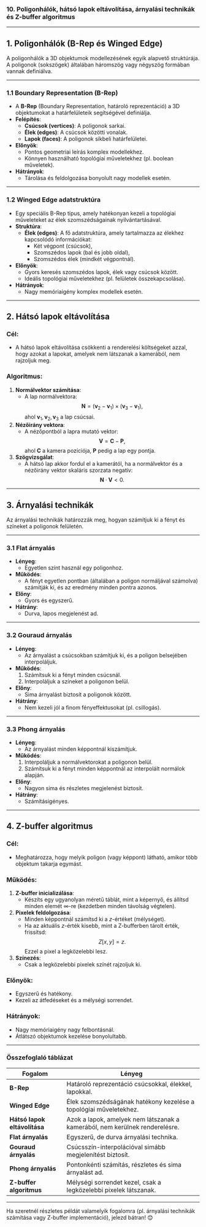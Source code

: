 ### **10. Poligonhálók, hátsó lapok eltávolítása, árnyalási technikák és Z-buffer algoritmus**

---

## **1. Poligonhálók (B-Rep és Winged Edge)**

A poligonhálók a 3D objektumok modellezésének egyik alapvető struktúrája. A poligonok (sokszögek) általában háromszög vagy négyszög formában vannak definiálva.

---

### **1.1 Boundary Representation (B-Rep)**
- A **B-Rep** (Boundary Representation, határoló reprezentáció) a 3D objektumokat a határfelületeik segítségével definiálja.
- **Felépítés**:
  - **Csúcsok (vertices)**: A poligonok sarkai.
  - **Élek (edges)**: A csúcsok közötti vonalak.
  - **Lapok (faces)**: A poligonok síkbeli határfelületei.
- **Előnyök**:
  - Pontos geometriai leírás komplex modellekhez.
  - Könnyen használható topológiai műveletekhez (pl. boolean műveletek).
- **Hátrányok**:
  - Tárolása és feldolgozása bonyolult nagy modellek esetén.

---

### **1.2 Winged Edge adatstruktúra**
- Egy speciális B-Rep típus, amely hatékonyan kezeli a topológiai műveleteket az élek szomszédságainak nyilvántartásával.
- **Struktúra**:
  - **Élek (edges)**: A fő adatstruktúra, amely tartalmazza az élekhez kapcsolódó információkat:
    - Két végpont (csúcsok),
    - Szomszédos lapok (bal és jobb oldal),
    - Szomszédos élek (mindkét végpontnál).
- **Előnyök**:
  - Gyors keresés szomszédos lapok, élek vagy csúcsok között.
  - Ideális topológiai műveletekhez (pl. felületek összekapcsolása).
- **Hátrányok**:
  - Nagy memóriaigény komplex modellek esetén.

---

## **2. Hátsó lapok eltávolítása**

### **Cél**:
- A hátsó lapok eltávolítása csökkenti a renderelési költségeket azzal, hogy azokat a lapokat, amelyek nem látszanak a kamerából, nem rajzoljuk meg.

### **Algoritmus**:
1. **Normálvektor számítása**:
   - A lap normálvektora:
$$
\mathbf{N} = (\mathbf{v}_2 - \mathbf{v}_1) \times (\mathbf{v}_3 - \mathbf{v}_1),
$$
ahol $\mathbf{v}_1, \mathbf{v}_2, \mathbf{v}_3$ a lap csúcsai.
2. **Nézőirány vektora**:
   - A nézőpontból a lapra mutató vektor:
$$
\mathbf{V} = \mathbf{C} - \mathbf{P},
$$
ahol $\mathbf{C}$ a kamera pozíciója, $\mathbf{P}$ pedig a lap egy pontja.
3. **Szögvizsgálat**:
   - A hátsó lap akkor fordul el a kamerától, ha a normálvektor és a nézőirány vektor skaláris szorzata negatív:
$$
\mathbf{N} \cdot \mathbf{V} < 0.
$$

---

## **3. Árnyalási technikák**

Az árnyalási technikák határozzák meg, hogyan számítjuk ki a fényt és színeket a poligonok felületén.

---

### **3.1 Flat árnyalás**
- **Lényeg**:
  - Egyetlen színt használ egy poligonhoz.
- **Működés**:
  - A fényt egyetlen pontban (általában a poligon normáljával számolva) számítják ki, és az eredmény minden pontra azonos.
- **Előny**:
  - Gyors és egyszerű.
- **Hátrány**:
  - Durva, lapos megjelenést ad.

---

### **3.2 Gouraud árnyalás**
- **Lényeg**:
  - Az árnyalást a csúcsokban számítjuk ki, és a poligon belsejében interpoláljuk.
- **Működés**:
  1. Számítsuk ki a fényt minden csúcsnál.
  2. Interpoláljuk a színeket a poligonon belül.
- **Előny**:
  - Sima árnyalást biztosít a poligonok között.
- **Hátrány**:
  - Nem kezeli jól a finom fényeffektusokat (pl. csillogás).

---

### **3.3 Phong árnyalás**
- **Lényeg**:
  - Az árnyalást minden képpontnál kiszámítjuk.
- **Működés**:
  1. Interpoláljuk a normálvektorokat a poligonon belül.
  2. Számítsuk ki a fényt minden képpontnál az interpolált normálok alapján.
- **Előny**:
  - Nagyon sima és részletes megjelenést biztosít.
- **Hátrány**:
  - Számításigényes.

---

## **4. Z-buffer algoritmus**

### **Cél**:
- Meghatározza, hogy melyik poligon (vagy képpont) látható, amikor több objektum takarja egymást.

### **Működés**:
1. **Z-buffer inicializálása**:
   - Készíts egy ugyanolyan méretű táblát, mint a képernyő, és állítsd minden elemét $\infty$-re (kezdetben minden távolság végtelen).
2. **Pixelek feldolgozása**:
   - Minden képpontnál számítsd ki a $z$-értéket (mélységet).
   - Ha az aktuális $z$-érték kisebb, mint a Z-bufferben tárolt érték, frissítsd:
$$
Z[x, y] = z.
$$
Ezzel a pixel a legközelebbi lesz.
3. **Színezés**:
   - Csak a legközelebbi pixelek színét rajzoljuk ki.

### **Előnyök**:
- Egyszerű és hatékony.
- Kezeli az átfedéseket és a mélységi sorrendet.

### **Hátrányok**:
- Nagy memóriaigény nagy felbontásnál.
- Átlátszó objektumok kezelése bonyolultabb.

---

### **Összefoglaló táblázat**

| **Fogalom**                   | **Lényeg**                                                                 |
|-------------------------------|---------------------------------------------------------------------------|
| **B-Rep**                     | Határoló reprezentáció csúcsokkal, élekkel, lapokkal.                     |
| **Winged Edge**               | Élek szomszédságának hatékony kezelése a topológiai műveletekhez.          |
| **Hátsó lapok eltávolítása**   | Azok a lapok, amelyek nem látszanak a kamerából, nem kerülnek renderelésre.|
| **Flat árnyalás**              | Egyszerű, de durva árnyalási technika.                                    |
| **Gouraud árnyalás**           | Csúcsszín-interpolációval simább megjelenítést biztosít.                  |
| **Phong árnyalás**             | Pontonkénti számítás, részletes és sima árnyalást ad.                     |
| **Z-buffer algoritmus**        | Mélységi sorrendet kezel, csak a legközelebbi pixelek látszanak.          |

---

Ha szeretnél részletes példát valamelyik fogalomra (pl. árnyalási technikák számítása vagy Z-buffer implementáció), jelezd bátran! 😊